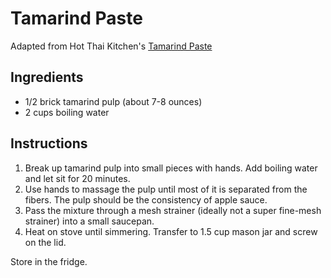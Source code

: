 # Tamarind Paste

Adapted from Hot Thai Kitchen's [Tamarind Paste](https://hot-thai-kitchen.com/making-tamarind-paste/)

## Ingredients

- 1/2 brick tamarind pulp (about 7-8 ounces)
- 2 cups boiling water

## Instructions

1. Break up tamarind pulp into small pieces with hands. Add boiling water and let sit for 20 minutes.
2. Use hands to massage the pulp until most of it is separated from the fibers. The pulp should be the consistency of apple sauce.
3. Pass the mixture through a mesh strainer (ideally not a super fine-mesh strainer) into a small saucepan.
4. Heat on stove until simmering. Transfer to 1.5 cup mason jar and screw on the lid.

Store in the fridge.
